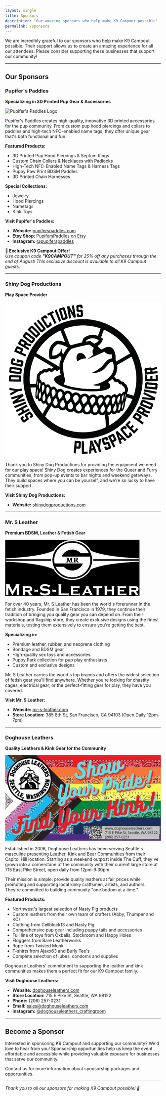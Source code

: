 ```yaml
---
layout: single
title: Sponsors
description: "Our amazing sponsors who help make K9 Campout possible"
permalink: /sponsors
---
```


We are incredibly grateful to our sponsors who help make K9 Campout possible. Their support allows us to create an amazing experience for all our attendees. Please consider supporting these businesses that support our community!

---

## Our Sponsors

### Pupifer's Paddles

**Specializing in 3D Printed Pup Gear & Accessories**

![Pupifer's Paddles Logo](/assets/images/2025/paddles.jpg)

Pupifer's Paddles creates high-quality, innovative 3D printed accessories for the pup community. From custom pup hood piercings and collars to paddles and high-tech NFC-enabled name tags, they offer unique gear that's both functional and fun.

**Featured Products:**
- 3D Printed Pup Hood Piercings & Septum Rings
- Custom Chain Collars & Necklaces with Padlocks
- High-Tech NFC-Enabled Name Tags & Harness Tags
- Puppy Paw Print BDSM Paddles
- 3D Printed Chain Harnesses

**Special Collections:**
- Jewelry
- Hood Piercings
- Nametags
- Kink Toys

**Visit Pupifer's Paddles:**
- **Website:** [pupiferspaddles.com](https://pupiferspaddles.com)
- **Etsy Shop:** [PupifersPaddles on Etsy](https://pupiferspaddles.etsy.com?coupon=K9CAMPOUT)
- **Instagram:** [@pupiferspaddles](https://www.instagram.com/pupiferspaddles)

**🎉 Exclusive K9 Campout Offer!**  
*Use coupon code **"K9CAMPOUT"** for 25% off any purchases through the end of August! This exclusive discount is available to all K9 Campout guests.*

---

### Shiny Dog Productions
**Play Space Provider**

![Shiny Dog Productions Logo](/assets/images/2025/shinydog.png)

Thank you to Shiny Dog Productions for providing the equipment we need for our play space! Shiny Dog creates experiences for the Queer and Furry communities, from pop-up events to bar nights and weekend getaways. They build spaces where you can be yourself, and we're so lucky to have their support.

**Visit Shiny Dog Productions:**
- **Website:** [shinydogproductions.com](https://shinydogproductions.com)

---

### Mr. S Leather
**Premium BDSM, Leather & Fetish Gear**

![Mr. S Leather Logo](/assets/images/2025/mrsleather.jpg)

For over 40 years, Mr. S Leather has been the world's forerunner in the fetish industry. Founded in San Francisco in 1979, they continue their tradition of bringing you quality gear you can depend on. From their workshop and flagship store, they create exclusive designs using the finest materials, testing them extensively to ensure you're getting the best.

**Specializing in:**
- Premium leather, rubber, and neoprene clothing
- Bondage and BDSM gear
- High-quality sex toys and accessories
- Puppy Park collection for pup play enthusiasts
- Custom and exclusive designs

Mr. S Leather carries the world's top brands and offers the widest selection of fetish gear you'll find anywhere. Whether you're looking for chastity cages, electrical gear, or the perfect-fitting gear for play, they have you covered.

**Visit Mr. S Leather:**
- **Website:** [mr-s-leather.com](https://www.mr-s-leather.com)
- **Store Location:** 385 8th St, San Francisco, CA 94103 (Open Daily 12pm-7pm)

---

### Doghouse Leathers
**Quality Leathers & Kink Gear for the Community**

![Doghouse Leathers Logo](/assets/images/2025/doghouse.jpg)

Established in 2006, Doghouse Leathers has been serving Seattle's masculine presenting Leather, Kink and Bear Communities from their Capitol Hill location. Starting as a weekend outpost inside The Cuff, they've grown into a cornerstone of the community with their current large store at 715 East Pike Street, open daily from 12pm-9:30pm.

Their mission is simple: provide quality leathers at fair prices while promoting and supporting local kinky craftsmen, artists, and authors. They're committed to building community "one bottom at a time."

**Featured Products:**
- Northwest's largest selection of Nasty Pig products
- Custom leathers from their own team of crafters (Abby, Thumper and KC)
- Clothing from Cellblock13 and Nasty Pig
- Comprehensive pup gear including puppy tails and accessories
- Full line of toys from Oxballs, Stockroom and Happy Holes
- Floggers from Bare Leatherworks
- Rope from Twisted Monk
- T-shirts from Ajaxx63 and Burly Tee's
- Complete selection of lubes, condoms and supplies

Doghouse Leathers' commitment to supporting the leather and kink communities makes them a perfect fit for our K9 Campout family.

**Visit Doghouse Leathers:**
- **Website:** [doghouseleathers.com](https://www.doghouseleathers.com)
- **Store Location:** 715 E Pike St, Seattle, WA 98122
- **Phone:** (206) 257-0231
- **Email:** sales@doghouseleathers.com
- **Instagram:** [@doghouseleathers_craftingroom](https://www.instagram.com/doghouseleathers_craftingroom/)

---

## Become a Sponsor

Interested in sponsoring K9 Campout and supporting our community? We'd love to hear from you! Sponsorship opportunities help us keep the event affordable and accessible while providing valuable exposure for businesses that serve our community.

Contact us for more information about sponsorship packages and opportunities.

---

*Thank you to all our sponsors for making K9 Campout possible! 🐾*
